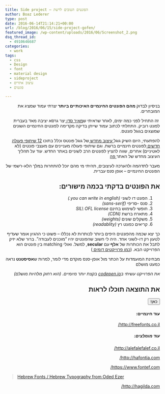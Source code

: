 ```yaml
---
title: Side project – הפונטים הטובים לרשת
author: Boaz Lederer
type: post
date: 2016-06-14T21:14:21+00:00
url: /blog/2016/06/15/side-project-gofen/
featured_image: /wp-content/uploads/2016/06/Screenshot_2.png
dsq_thread_id:
  - 4910646687
categories:
  - work
tags:
  - css
  - Design
  - font
  - material design
  - sideproject
  - עיצוב אתרים
  - פונטים

---
```

<p dir="rtl">
  בניסיון לבדוק<strong> מהם הפונטים החינמיים האיכותיים ביותר </strong>יצרתי עמוד שמציג את המובחרים.
</p>

<p dir="rtl">
   זה התחיל לפני כמה ימים, לאחר שראיתי ש<a href="http://meirsadan.com/">מאיר סדן </a>יצר גרסא יציבה מאד בעברית לפונט רוביק. התחלתי לכתוב עמוד שייתן בדיקה מקדימה לפונטים החינמיים השונים שמוצגים בגוגל פונטס.
</p>

<p dir="rtl">
  להפתעתי, היום השיק גוגל<a href="https://fonts.google.com/"> עיצוב מחדש </a>של גוגל פונטס וכלל בתוכו <a href="http://alefalefalef.co.il/%D7%A4%D7%95%D7%A0%D7%98%D7%99%D7%9D-%D7%97%D7%99%D7%A0%D7%9E%D7%99%D7%99%D7%9D-%D7%91%D7%A2%D7%91%D7%A8%D7%99%D7%AA-%D7%91%D7%92%D7%95%D7%92%D7%9C-%D7%A4%D7%95%D7%A0%D7%98%D7%A1/">12 שיתופי פעולה חדשים </a>לפונטים חינמיים ברשת. וגם שיתופי פעולה מעניינים עם מעצבי פונטים (לא לאטיניים) אחרים, שווה להציץ לפונטים הרב לשוניים באתר החדש. עוד על תהליך העיצוב מחדש של האתר<a href="https://design.google.com/articles/reimagining-google-fonts/"> פה</a>
</p>

<p dir="rtl">
  מעבר לתדהמה ולהערכה לעיצובים, תהיתי מי מהם יוכל להתחרות במלך הלא-רשמי של הפונטים החינמיים &#8211; אופן סנס עברית.
</p>

<h2 dir="rtl">
  את הפונטים בדקתי בכמה מישורים:
</h2>

<ol dir="rtl">
  <li style="text-align: right;">
    הפונט דו לשוני <i>(you can write in english.)</i>
  </li>
  <li style="text-align: right;">
    סנס -סריפי <i>(sans-serif)</i>
  </li>
  <li style="text-align: right;">
    חופשי לשימוש בחינם <i>SIL\ OFL license</i>
  </li>
  <li style="text-align: right;">
    מתארח ברשת <i>(CDN)</i>
  </li>
  <li style="text-align: right;">
    משקלים שונים <i>(weights)</i>
  </li>
  <li style="text-align: right;">
    קריאים כפונט רץ <i>(readablity)</i>
  </li>
</ol>

<p dir="rtl">
  כך יצא שכמה מהפונטים היפים ביותר לכותרות לא נכללו &#8211; פשוט כי ההגיון אומר שעדיף לטעון רק דו-לשוני אחד. היה לי חשוב שהפונטים יהיו &#8220;מוכנים לעבודה&#8221;. ברור שלא יזיק לתבל את הכותרות של <strong>אלף </strong>עם <strong>secular</strong>, למשל. ואולי matching בין פונטים הוא הפרוייקט הבא. (<a href="http://fontpair.co/">כמו פרוייקטים דומים </a>)
</p>

<p dir="rtl">
  מבחינת המועמדות על הכתר מול אופן-סנס מוקדם מדי לומר, למרות ש<strong>אסיסטנט </strong>נראה כמעט מושלם
</p>

<p dir="rtl">
  <em>את הפרוייקט עשיתי ב<a href="http://codepen.io/Aniboaz/pen/JKGEvx">codepen.io</a> בקצת יותר מיומיים. (הוא רחוק מלהיות מושלם)</em>
</p>

<h2 dir="rtl">
  את התוצאה תוכלו לראות
</h2>

<p dir="rtl">
  <a href="http://www.aniboaz.co.il/sideproj/gofen/" target="_blank"><button class="fa fa-url">כאן!</button></a>
</p>

<h4 dir="rtl">
</h4>

<h4 dir="rtl">
</h4>

<h4 dir="rtl">
  עוד חינמיים:
</h4>

<p dir="rtl">
  <a href="http://freefonts.co.il/">http://freefonts.co.il/</a>
</p>

<h5 dir="rtl">
  עוד מומלצים:
</h5>

<p dir="rtl">
  <a href="http://alefalefalef.co.il/">http://alefalefalef.co.il/</a>
</p>

<p dir="rtl">
  <a href="http://hafontia.com/">http://hafontia.com/</a>
</p>

<p dir="rtl">
  <a href="https://www.fontef.com/">https://www.fontef.com/</a>
</p>

<blockquote data-secret="X8iQHltpUy" class="wp-embedded-content">
  <p>
    <a href="http://www.hebrewtypography.com/hebrew-fonts-typography/">Hebrew Fonts / Hebrew Typography from Oded Ezer</a>
  </p>
</blockquote>

<iframe class="wp-embedded-content" sandbox="allow-scripts" security="restricted" style="position: absolute; clip: rect(1px, 1px, 1px, 1px);" src="http://www.hebrewtypography.com/hebrew-fonts-typography/embed/#?secret=X8iQHltpUy" data-secret="X8iQHltpUy" width="600" height="338" title="&#8220;Hebrew Fonts / Hebrew Typography from Oded Ezer&#8221; &#8212; Hebrew Typography" frameborder="0" marginwidth="0" marginheight="0" scrolling="no"></iframe>

<p dir="rtl">
  <a href="http://hagilda.com/">http://hagilda.com/</a>
</p>